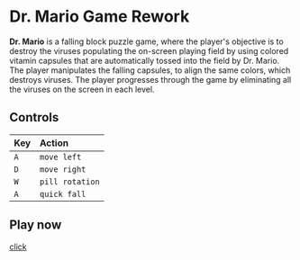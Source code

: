 # Dr. Mario Game Rework

**Dr. Mario** is a falling block puzzle game, where the player's objective is to destroy the viruses populating the on-screen playing field by using colored vitamin capsules that are automatically tossed into the field by Dr. Mario. The player manipulates the falling capsules, to align the same colors, which destroys viruses. The player progresses through the game by eliminating all the viruses on the screen in each level.

## Controls

| Key | Action          |
| :---| :-------        |
| `A` | `move left`     |
| `D` | `move right`    |
| `W` | `pill rotation` |
| `A` | `quick fall`    |

## Play now

[click](https://mkepka16.github.io/dr-mario/)

